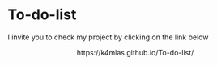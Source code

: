# To-do-list
I invite you to check my project by clicking on the link below <br>

<center>https://k4mlas.github.io/To-do-list/</center>


